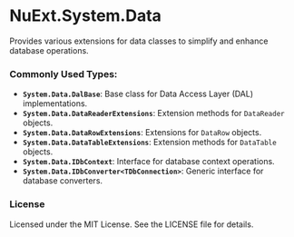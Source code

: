 # NuExt.System.Data

Provides various extensions for data classes to simplify and enhance database operations.

### Commonly Used Types:
- **`System.Data.DalBase`**: Base class for Data Access Layer (DAL) implementations.
- **`System.Data.DataReaderExtensions`**: Extension methods for `DataReader` objects.
- **`System.Data.DataRowExtensions`**: Extensions for `DataRow` objects.
- **`System.Data.DataTableExtensions`**: Extension methods for `DataTable` objects.
- **`System.Data.IDbContext`**: Interface for database context operations.
- **`System.Data.IDbConverter<TDbConnection>`**: Generic interface for database converters.
 
### License
Licensed under the MIT License. See the LICENSE file for details.